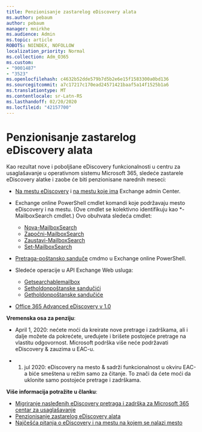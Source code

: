 ```yaml
---
title: Penzionisanje zastarelog eDiscovery alata
ms.author: pebaum
author: pebaum
manager: mnirkhe
ms.audience: Admin
ms.topic: article
ROBOTS: NOINDEX, NOFOLLOW
localization_priority: Normal
ms.collection: Adm_O365
ms.custom:
- "9001487"
- "3523"
ms.openlocfilehash: c4632b52dde579b7d5b2e6e15f1583300a0bd136
ms.sourcegitcommit: a7c17217c170ead24571421baaf5a14f1525b1a6
ms.translationtype: MT
ms.contentlocale: sr-Latn-RS
ms.lasthandoff: 02/20/2020
ms.locfileid: "42157700"
---
```

# <a name="retirement-of-legacy-ediscovery-tools"></a>Penzionisanje zastarelog eDiscovery alata

Kao rezultat nove i poboljšane eDiscovery funkcionalnosti u centru za usaglašavanje u operativnom sistemu Microsoft 365, sledeće zastarele eDiscovery alatke i zaobe će biti penzionisane narednih meseci:

- [Na mestu eDiscovery](https://docs.microsoft.com/exchange/security-and-compliance/in-place-ediscovery/in-place-ediscovery) i [na mestu koje ima](https://docs.microsoft.com/exchange/security-and-compliance/create-or-remove-in-place-holds) Exchange admin Center.

- Exchange online PowerShell cmdlet komandi koje podržavaju mesto eDiscovery i na mestu. (Ove cmdlet se kolektivno identifikuju kao *-MailboxSearch cmdlet.) Ovo obuhvata sledeća cmdlet:

    - [Nova-MailboxSearch](https://docs.microsoft.com/powershell/module/exchange/policy-and-compliance-content-search/new-mailboxsearch)
    - [Započni-MailboxSearch](https://docs.microsoft.com/powershell/module/exchange/policy-and-compliance-content-search/start-mailboxsearch)
    - [Zaustavi-MailboxSearch](https://docs.microsoft.com/powershell/module/exchange/policy-and-compliance-content-search/stop-mailboxsearch)
    - [Set-MailboxSearch](https://docs.microsoft.com/powershell/module/exchange/policy-and-compliance-content-search/set-mailboxsearch)

- [Pretraga-poštansko sanduče](https://docs.microsoft.com/powershell/module/exchange/mailboxes/search-mailbox?view=exchange-ps) cmdmo u Exchange online PowerShell.
- Sledeće operacije u API Exchange Web usluga:
    - [Getsearchablemailbox](https://docs.microsoft.com/exchange/client-developer/web-service-reference/getsearchablemailboxes-operation)
    - [Setholdonpoštanske sandučići](https://docs.microsoft.com/exchange/client-developer/web-service-reference/setholdonmailboxes-operation)
    - [Getholdonpoštanske sandučiće](https://docs.microsoft.com/exchange/client-developer/web-service-reference/getholdonmailboxes-operation)

- [Office 365 Advanced eDiscovery v 1.0](https://docs.microsoft.com/en-us/microsoft-365/compliance/office-365-advanced-ediscovery)

**Vremenska osa za penziju**:
- April 1, 2020: nećete moći da kreirate nove pretrage i zadrškama, ali i dalje možete da pokrećete, uređujete i brišete postojeće pretrage na vlastitu odgovornost. Microsoft podrška više neće podržavati eDiscovery & zauzima u EAC-u.

- 1. jul 2020: eDiscovery na mesto & sadrži funkcionalnost u okviru EAC-a biće smeštena u režim samo za čitanje. To znači da ćete moći da uklonite samo postojeće pretrage i zadrškama.

**Više informacija potražite u članku**:

 - [Migriranje nasleđenih eDiscovery pretraga i zadrška za Microsoft 365 centar za usaglašavanje](https://docs.microsoft.com/en-us/microsoft-365/compliance/migrate-legacy-ediscovery-searches-and-holds)
 - [Penzionisanje zastarelog eDiscovery alata](https://docs.microsoft.com/en-us/microsoft-365/compliance/legacy-ediscovery-retirement)
 - [Najčešća pitanja o eDiscovery i na mestu na kojem se nalazi mesto](https://docs.microsoft.com/en-us/microsoft-365/compliance/legacy-ediscovery-retirement#faqs-about-in-place-ediscovery-and-in-place-holds)




